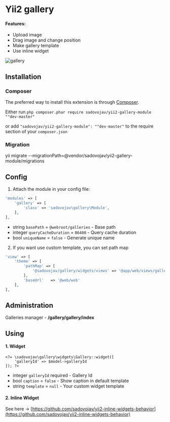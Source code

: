 # Yii2 gallery

#### Features:
- Upload image
- Drag image and change position
- Make gallery template
- Use inline widget

![gallery](https://cloud.githubusercontent.com/assets/9282021/10119704/7a006796-64a5-11e5-8b3c-51046cb05f7b.jpg)

## Installation

### Composer

The preferred way to install this extension is through [Composer](http://getcomposer.org/).

Either run ```php composer.phar require sadovojav/yii2-gallery-module ""dev-master"```

or add ```"sadovojav/yii2-gallery-module": ""dev-master"``` to the require section of your ```composer.json```

### Migration

yii migrate --migrationPath=@vendor/sadovojav/yii2-gallery-module/migrations

## Config

1. Attach the module in your config file:

```php
'modules' => [
    'gallery' => [
        'class' => 'sadovojav\gallery\Module',
    ],
],
```
- string `basePath` = `@webroot/galleries` - Base path
- integer `queryCacheDuration` = `86400` - Query cache duration
- bool `uniqueName` = `false` - Generate unique name

2. If you want use custom template, you can set path map

```php
'view' => [
	'theme' => [
		'pathMap' => [
			'@sadovojav/gallery/widgets/views' => '@app/web/views/gallery'
		],
		'baseUrl'   => '@web/web'
	],
],
```

## Administration

Galleries manager - **/gallery/gallery/index**

## Using

#### 1. Widget

~~~
<?= \sadovojav\gallery\widgets\Gallery::widget([
    'galleryId' => $model->galleryId
]); ?>
~~~

- integer `galleryId` required - Gallery Id
- bool `caption` = `false` - Show caption in default template
- string `template` = `null` - Your custom widget template


#### 2. Inline Widget

See here -> [https://github.com/sadovojav/yii2-inline-widgets-behavior](https://github.com/sadovojav/yii2-inline-widgets-behavior)